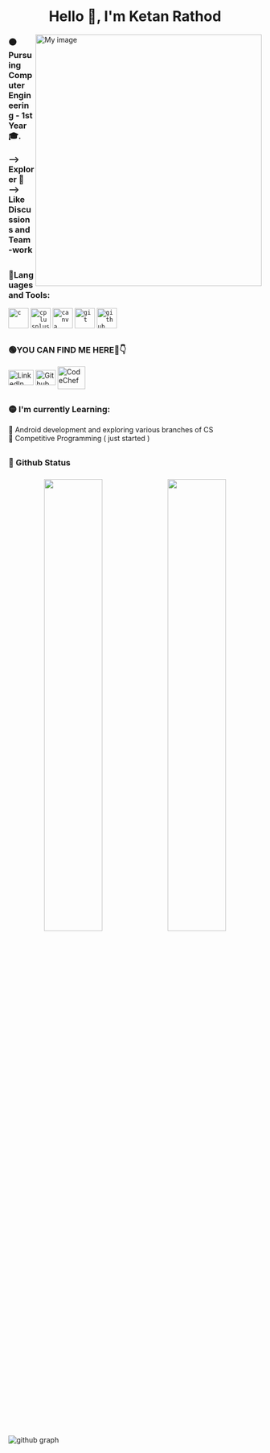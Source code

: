 
<h1 align="center">Hello 👋, I'm Ketan Rathod</h1>
<!-- //<img src="https://badges.pufler.dev/visits/ketanrtd713/Ketan_Rathod" alt="number of visits"> -->
<img align="right" alt="My image" width="450" height="500" src="https://media.giphy.com/media/xHEPtVlwQ4sJs07clI/giphy.gif"> 

<h3 align = "left">🟠Pursuing Computer Engineering - 1st Year🎓.<br><br>
--> Explorer 🌈<br> --> Like Discussions and Team-work</h3>
<h2></h2>
<h3 align="left">🔴Languages and Tools:</h3>
<p align="left"> 
<code><img src="https://github.com/pritmanvar/pritmanvar/blob/main/tools/c.png?raw=true" alt="c" width="40" height="40"/></code> 
<code><img src="https://github.com/pritmanvar/pritmanvar/blob/main/tools/c++.png?raw=true" alt="cplusplus" width="40" height="40"/></code> 
<code><img src="https://github.com/pritmanvar/pritmanvar/blob/main/tools/canva.png?raw=true" alt="canva" width="40" height="40"/></code> 
<code><img src="https://github.com/pritmanvar/pritmanvar/blob/main/tools/git.png?raw=true" alt="git" width="40" height="40"/></code>
<code><img height="40" width="40" src="https://github.com/pritmanvar/pritmanvar/blob/main/tools/github.png?raw=true" alt="github" width="40" height="40"/></code></p>


<h2></h2>
<h3 align="left">🟢YOU CAN FIND ME HERE🤩👇</h3>

<p align="left">
<a href="https://www.linkedin.com/in/ketan-rathod-a8aa3019b/" target="blank"><img align="center" src="https://github.com/pritmanvar/pritmanvar/blob/main/platforms/linkedIn.png?raw=true" alt="LinkedIn" height="30" width="50" /></a>
<a href="https://github.com/ketanrtd713" target="blank"><img align="center" src="https://github.com/pritmanvar/pritmanvar/blob/main/platforms/github.png?raw=true" alt="Github" height="30" width="40" /></a>
<a href="https://www.codechef.com/users/ketanrathod713" target="blank"><img align="center" src="https://github.com/pritmanvar/pritmanvar/blob/main/platforms/codechef.png?raw=true" alt="CodeChef" height="45" width="55" /></a>
</p>

<h2></h2>
<h3 align="left">🟡 I'm currently Learning:</h3> 
 🚀 Android development and exploring various branches of CS<br>
 🚀 Competitive Programming ( just started )<br>
 <h2></h2>
<h3 align="left"> 🔵 Github Status  <h3> 

<div align="center">
  <img width="48%" src="https://github-readme-stats.vercel.app/api?username=ketanrtd713&theme=radical&show_icons=true" />
  <img width="48%" src="https://github-readme-streak-stats.herokuapp.com/?user=ketanrtd713&theme=radical&show_icons=true" />
</div>
  <h2></h2>

 ![github graph](https://activity-graph.herokuapp.com/graph?username=ketanrtd713&theme=react-dark&hide_border=true)
<br>
